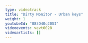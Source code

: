 ```yaml
---
type: videotrack
title: "Dirty Monitor - Urban keys"
weight: 1
youtubeId: "083O40q20SI"
videoevents: vevt0028
videoartists: []
---
```

